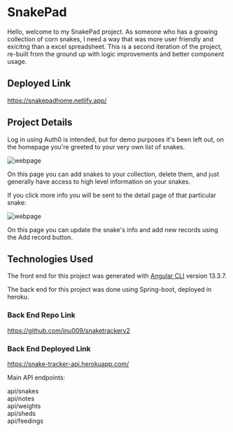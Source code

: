 # SnakePad

Hello, welcome to my SnakePad project. As someone who has a growing collection of corn snakes, I need a way that was more user friendly and exicitng than a excel spreadsheet. This is a second iteration of the project, re-built from the ground up with logic improvements and better component usage. 

## Deployed Link

https://snakepadhome.netlify.app/

## Project Details

Log in using Auth0 is intended, but for demo purposes it's been left out, on the homepage you're greeted to your very own list of snakes.

![webpage](https://i2.paste.pics/fa92dc54e02bc700225b2383860938b4.png)

On this page you can add snakes to your collection, delete them, and just generally have access to high level information on your snakes.

If you click more info you will be sent to the detail page of that particular snake:

![webpage](https://i2.paste.pics/4e4ce71de419fc1f07e24655cf82b009.png)

On this page you can update the snake's info and add new records using the Add record button.

## Technologies Used

The front end for this project was generated with [Angular CLI](https://github.com/angular/angular-cli) version 13.3.7.

The back end for this project was done using Spring-boot, deployed in heroku.

### Back End Repo Link

https://github.com/inu009/snaketrackerv2

### Back End Deployed Link

https://snake-tracker-api.herokuapp.com/

Main API endpoints:

api/snakes\
api/notes\
api/weights\
api/sheds\
api/feedings
